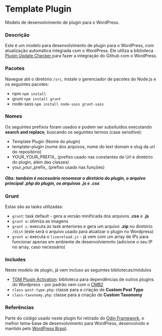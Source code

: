 # Template Plugin

Modelo de desenvolvimento de plugin para o WordPress.

### Descrição

Este é um modelo para desenvolvimento de plugin para o WordPress, com atualização automática integrada com o WordPress. Ele utiliza a biblioteca [Plugin Update Checker
](https://github.com/YahnisElsts/plugin-update-checker) para fazer a integração do Github com o WordPress.

### Pacotes

Navegue até o diretório `/src`, instale o gerenciador de pacotes do Node.js e os seguintes pacotes:

- npm `npm install`
- grunt `npm install grunt`
- node-sass `npm install node-sass grunt-sass`

### Nomes

Os seguintes prefixos foram usados e podem ser subsituídos executando **search and replace**, buscando os seguintes termos (case sensitive):

- Template Plugin (Nome do plugin)
- template-plugin (nome dos arquivos, nome do text domain e slug da url do repositório)
- YOUR_YOUR_PREFIX_ (prefixo usado nas constantes de Url e diretório do plugin, além das classes)
- your_your_prefix_ (prefixo usado nas funções)

##### Obs: também é necessário renomear o diretório do plugin, o arquivo principal .php do plugin, os arquivos .js e .css

### Grunt

Estas são as tasks utilizadas:

- `grunt`: task default - gera a versão minificada dos arquivos **.css** e **.js**
- `grunt o`: otimiza as imagens
- `grunt c`: executa as task anteriores e gera um arquivo **.zip** no diretório `/dist` (este será o arquivo usado para atualizar o plugin no Wordpress)
- `grunt w`: executa o `livereload.js` - já vem com um array de IPs para funcionar apenas em ambiente de desenvolviemnto (adicione o seu IP no array, caso necessário)

### Includes

Neste modelo de plugin, já vem incluso as seguintes bibliotecas/módulos

- [TGM Plugin Activation](http://tgmpluginactivation.com/): biblioteca para dependências de outros plugins do Wordpress - por padrão vem com o [CMB2](https://wordpress.org/plugins/cmb2/)
- `class-post-type.php`: classe para a criação de **Custom Post Type**
- `class-taxonomy.php`: classe para a criação de **Custom Taxonomy**

### Referências

Parte do código usado neste plugin foi retirado do [Odin Framework](https://github.com/wpbrasil/odin), o melhor tema-base de desenvolvimento para WordPress, desenvolvido e mantido pelo [WordPress Brasil](https://www.facebook.com/groups/wordpress.brasil).